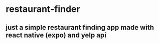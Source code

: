 # restaurant-finder

## just a simple restaurant finding app made with react native (expo) and yelp api
